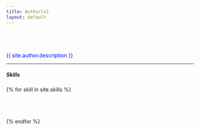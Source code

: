 ```yaml
---
title: Author[s]
layout: default
---
```


 <h2 class="display-3" style="color:white!important">{{ site.author.name }}</h2>
  <p class="lead" style="color:blue!important">{{ site.author.description }}</p>
  <hr class="my-4">
  <h5 class="display-3">Skills</h5>
<div class="row">  
  {% for skill in site.skills %}
	<h6 style="color:white!important">{{ skill.title }} | {{skill.level}}%</h6>
		<div class="col-lg-12">
			<div class="progress progress-striped active">
				<div class="progress-bar progress-bar-{{skill.color}}" style="width: {{skill.level}}%"></div>
			</div>
		</div>	
{% endfor %}		
</div>	
